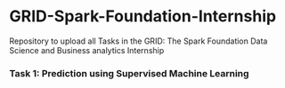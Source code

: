# GRID-Spark-Foundation-Internship
Repository to  upload all Tasks in the GRID: The Spark Foundation Data Science and Business analytics Internship
### Task 1: Prediction using Supervised Machine Learning
